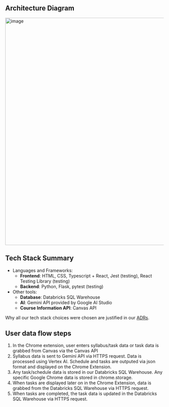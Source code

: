 ## Architecture Diagram
<img width="1222" height="722" alt="image" src="https://github.com/user-attachments/assets/cbb0e11b-bdfd-42d4-b29c-c863a52c4252" />

## Tech Stack Summary

- Languages and Frameworks:
  - **Frontend**: HTML, CSS, Typescript + React, Jest (testing), React Testing Library (testing)
  - **Backend**: Python, Flask, pytest (testing)
- Other tools:
  - **Database**: Databricks SQL Warehouse
  - **AI**: Gemini API provided by Google AI Studio
  - **Course Information API**: Canvas API

Why all our tech stack choices were chosen are justified in our [ADRs](adrs/README.md).

## User data flow steps
1. In the Chrome extension, user enters syllabus/task data or task data is grabbed from Canvas via the Canvas API
2. Syllabus data is sent to Gemini API via HTTPS request. Data is processed using Vertex AI. Schedule and tasks are outputed via json format and displayed on the Chrome Extension.
3. Any task/schedule data is stored in our Databricks SQL Warehouse. Any specific Google Chrome data is stored in chrome.storage.
4. When tasks are displayed later on in the Chrome Extension, data is grabbed from the Databricks SQL Warehouse via HTTPS request.
5. When tasks are completed, the task data is updated in the Databricks SQL Warehouse via HTTPS request. 
